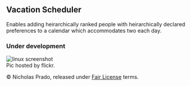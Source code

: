 ## Vacation Scheduler ##

Enables adding heirarchically ranked people with heirarchically declared preferences to a calendar which accommodates two each day.

### Under development ###

![linux screenshot](https://farm6.staticflickr.com/5605/30648597460_8327580fc1_o_d.png)  
Pic hosted by flickr.

&copy; Nicholas Prado, released under [Fair License](fairlicense.org) terms.

